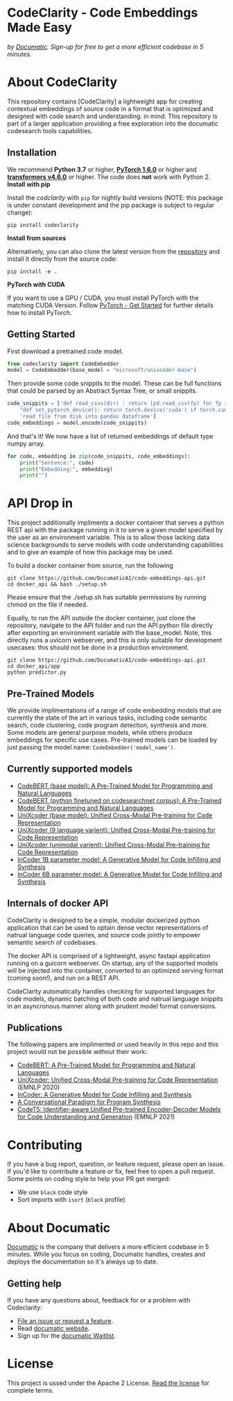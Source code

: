 # CodeClarity - Code Embeddings Made Easy

_by [Documatic]. Sign-up for free to get a more efficient codebase in 5 minutes._

# About CodeClarity

This repository contains [CodeClarity] a lightweight app for creating contextual embeddings of source code in a format that is optimized and designed with code search and understanding.
in mind. This repository is part of a larger application providing a free exploration into the documatic codesearch tools capabilities.

## Installation

We recommend **Python 3.7** or higher, **[PyTorch 1.6.0](https://pytorch.org/get-started/locally/)** or higher and **[transformers v4.6.0](https://github.com/huggingface/transformers)** or higher. The code does **not** work with Python 2.
**Install with pip**

Install the *codclarity* with `pip` for nightly build versions (NOTE: this package is under constant development and the pip package is subject to regular change):

```
pip install codeclarity
```

**Install from sources**

Alternatively, you can also clone the latest version from the [repository](https://github.com/DocumaticAI/CodeClarity) and install it directly from the source code:

````
pip install -e .
```` 

**PyTorch with CUDA**

If you want to use a GPU / CUDA, you must install PyTorch with the matching CUDA Version. Follow
[PyTorch - Get Started](https://pytorch.org/get-started/locally/) for further details how to install PyTorch.


## Getting Started
First download a pretrained code model.

````python
from codeclarity import CodeEmbedder
model = CodeEmbedder(base_model = "microsoft/unixcoder-base")
````

Then provide some code snippits to the model. These can be full functions that could 
be parsed by an Abstract Syntax Tree, or small snippits.

````python
code_snippits = ['def read_csvs(dir) : return [pd.read_csv(fp) for fp in os.listdir(dir)]',
    "def set_pytorch_device(): return torch.device('cuda') if torch.cuda.is_available() else 'cpu", 
    'read file from disk into pandas dataframe']
code_embeddings = model.encode(code_snippits)
````

And that's it! We now have a list of returned embeddings of default type numpy array.

````python
for code, embedding in zip(code_snippits, code_embeddings):
    print("Sentence:", code)
    print("Embedding:", embedding)
    print("")
````

# API Drop in 
This project additionally impliments a docker container that serves a python REST api with the package running in it to serve a given model specified by the user as an environment variable. This is to allow those lacking data science backgrounds to serve models with code understanding capabilities and to give an example of how this package may be used. 

To build a docker container from source, run the following 
```
git clone https://github.com/DocumaticAI/code-embeddings-api.git 
cd docker_api && bash ./setup.sh
```
Please ensure that the ./setup.sh has suitable permissions by running chmod on the file if needed. 

Equally, to run the API outside the docker container, just clone the repository, navigate to the API folder and run the API python file directly after exporting an environment variable with the base_model. Note, this directly runs a uvicorn webserver, and this is only suitable for development usecases: this should not be done in a production environment.

```
git clone https://github.com/DocumaticAI/code-embeddings-api.git 
cd docker_api/app
python predictor.py
```

## Pre-Trained Models

We provide implimentations of a range of code embedding models that are currently the state of the art in various tasks, including code semantic search, code clustering, code program detection, synthesis and more.  Some models are general purpose models, while others produce embeddings for specific use cases. Pre-trained models can be loaded by just passing the model name: `CodeEmbedder('model_name')`.

## Currently supported models
- [CodeBERT (base model): A Pre-Trained Model for Programming and Natural Languages](https://huggingface.co/microsoft/codebert-base)
- [CodeBERT (python finetuned on codesearchnet corpus): A Pre-Trained Model for Programming and Natural Languages](https://huggingface.co/documatic/codebert-python-finetuned)
- [UniXcoder (base model): Unified Cross-Modal Pre-training for Code Representation](https://huggingface.co/microsoft/unixcoder-base)
- [UniXcoder (9 language varient): Unified Cross-Modal Pre-training for Code Representation](https://huggingface.co/microsoft/unixcoder-base-nine)
- [UniXcoder (unimodal varient): Unified Cross-Modal Pre-training for Code Representation](https://huggingface.co/microsoft/unixcoder-base-unimodal)
- [InCoder 1B parameter model: A Generative Model for Code Infilling and Synthesis](https://huggingface.co/facebook/incoder-1B)
- [InCoder 6B parameter model: A Generative Model for Code Infilling and Synthesis](https://huggingface.co/facebook/incoder-6B)


## Internals of docker API

CodeClarity is designed to be a simple, modular dockerized python application that can be used to optain dense vector representations of natrual language code queries, and source code jointly to empower semantic search of codebases. 

The docker API is comprised of a lightweight, async fastapi application running on a guicorn webserver. On startup, any of the supported models will be injected into the container, converted to an optimized serving format (coming soon!), and run on a REST API. 

CodeClarity automatically handles checking for supported languages for code models, dynamic batching of both code and natrual language snippits in an asyncronous manner along with prudent model format conversions. 


## <a name="help"></a>Publications

The following papers are implimented or used heavily in this repo and this project would not be possible without their work:

- [CodeBERT: A Pre-Trained Model for Programming and Natural Languages](https://arxiv.org/abs/2002.08155)
- [UniXcoder: Unified Cross-Modal Pre-training for Code Representation](https://arxiv.org/abs/2203.03850) (EMNLP 2020)
- [InCoder: A Generative Model for Code Infilling and Synthesis](https://arxiv.org/abs/2204.05999)
- [A Conversational Paradigm for Program Synthesis](https://arxiv.org/pdf/2203.13474.pdf)
- [CodeT5: Identifier-aware Unified Pre-trained Encoder-Decoder Models for Code Understanding and Generation](https://github.com/salesforce/CodeT5) (EMNLP 2021)

# Contributing

If you have a bug report,
question,
or feature request,
please open an issue.
If you'd like to contribute
a feature
or fix,
feel free to open a pull request.
Some points on coding style
to help your PR
get merged:

- We use `black` code style
- Sort imports with `isort` (`black` profile)


# About Documatic

[Documatic] is the company that delivers a more efficient codebase in 5 minutes. While you focus on coding, Documatic handles, creates and deploys the documentation so it's always up to date.


## <a name="help"></a>Getting help

If you have any questions about, feedback for or a problem with Codeclarity:

- [File an issue or request a feature](https://github.com/DocumaticAI/Roadmap).
- Read [documatic website](documatic).
- Sign up for the [documatic Waitlist](https://documatic-website.vercel.app/waitlist).

# License

This project is ussed under the Apache 2 License.
[Read the license](./LICENSE)
for complete terms.

[documatic]: https://www.documatic.com

